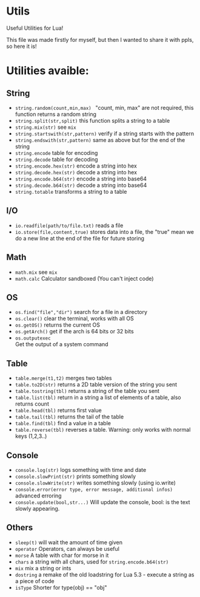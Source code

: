 # Utils
Useful Utilities for Lua!

This file was made firstly for myself, but then I wanted to share it with ppls, so here it is!

# Utilities avaible:
## String
 * `string.random(count,min,max) ` 
"count, min, max" are not required, this function returns a random string
* `string.split(str,split)`
this function splits a string to a table
* `string.mix(str)`
see `mix`
* `string.startswith(str,pattern)`
verify if a string starts with the pattern
* `string.endswith(str,pattern)`
same as above but for the end of the string
* `string.encode`
table for encoding
* `string.decode`
table for decoding
* `string.encode.hex(str)`
encode a string into hex
* `string.decode.hex(str)`
decode a string into hex
* `string.encode.b64(str)`
encode a string into base64
* `string.decode.b64(str)`
decode a string into base64
* `string.totable`
transforms a string to a table

## I/O
* `io.readfile(path/to/file.txt)`
reads a file
* `io.store(file,content,true)`
stores data into a file, the "true" mean we do a new line at the end of the file for future storing

## Math
* `math.mix`
see  `mix`
* `math.calc`
Calculator sandboxed (You can't inject code)

## OS
* `os.find("file","dir")`
search for a file in a directory
* `os.clear()`
clear the terminal, works with all OS
* `os.getOS()`
returns the current OS
* `os.getArch()`
get if the arch is 64 bits or 32 bits
* `os.outputexec`   
Get the output of a system command

## Table
* `table.merge(t1,t2)`
merges two tables
* `table.to2D(str)`
returns a 2D table version of the string you sent
* `table.tostring(tbl)`
returns a string of the table you sent
* `table.list(tbl)`
return in a string a list of elements of a table, also returns count
* `table.head(tbl)`
returns first value
* `table.tail(tbl)`
returns the tail of the table
* `table.find(tbl)`
find a value in a table
* `table.reverse(tbl)`
reverses a table. Warning: only works with normal keys (1,2,3..)

## Console
* `console.log(str)`
logs something with time and date
* `console.slowPrint(str)`
prints something slowly
* `console.slowWrite(str)`
writes something slowly (using io.write)
* `console.error(error type, error message, additional infos)`
advanced erroring
* `console.update(bool,str...)`
Will update the console, bool: is the text slowly appearing.

## Others
* `sleep(t)`
will wait the amount of time given
* `operator`
Operators, can always be useful
* `morse`
A table with char for morse in it
* `chars`
a string with all chars, used for  `string.encode.b64(str)`
* `mix`
mix a string or ints
* `dostring`
a remake of the old loadstring for Lua 5.3 - execute a string as a piece of code
* `isType`
Shorter for type(obj) == "obj"